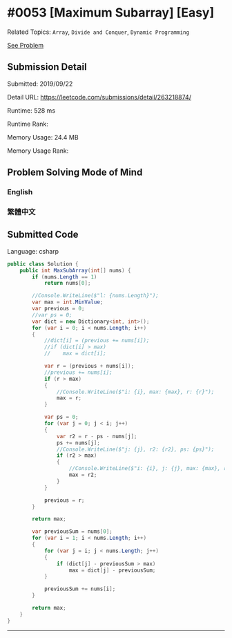 # #0053 [Maximum Subarray] [Easy]

Related Topics: `Array`, `Divide and Conquer`, `Dynamic Programming`

[See Problem](https://leetcode.com/problems/maximum-subarray/)

## Submission Detail

Submitted: 2019/09/22

Detail URL: https://leetcode.com/submissions/detail/263218874/

Runtime: 528 ms

Runtime Rank:

Memory Usage: 24.4 MB

Memory Usage Rank:

## Problem Solving Mode of Mind

### English

### 繁體中文

## Submitted Code

Language: csharp

```csharp
public class Solution {
    public int MaxSubArray(int[] nums) {
        if (nums.Length == 1)
            return nums[0];

        //Console.WriteLine($"l: {nums.Length}");
        var max = int.MinValue;
        var previous = 0;
        //var ps = 0;
        var dict = new Dictionary<int, int>();
        for (var i = 0; i < nums.Length; i++)
        {
            //dict[i] = (previous += nums[i]);
            //if (dict[i] > max)
            //    max = dict[i];

            var r = (previous + nums[i]);
            //previous += nums[i];
            if (r > max)
            {
                //Console.WriteLine($"i: {i}, max: {max}, r: {r}");
                max = r;
            }

            var ps = 0;
            for (var j = 0; j < i; j++)
            {
                var r2 = r - ps - nums[j];
                ps += nums[j];
                //Console.WriteLine($"j: {j}, r2: {r2}, ps: {ps}");
                if (r2 > max)
                {
                    //Console.WriteLine($"i: {i}, j: {j}, max: {max}, r: {r}, r2: {r2}");
                    max = r2;
                }
            }

            previous = r;
        }

        return max;

        var previousSum = nums[0];
        for (var i = 1; i < nums.Length; i++)
        {
            for (var j = i; j < nums.Length; j++)
            {
                if (dict[j] - previousSum > max)
                    max = dict[j] - previousSum;
            }

            previousSum += nums[i];
        }

        return max;
    }
}
```

---

